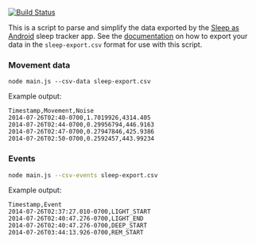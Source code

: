 [![Build Status](https://secure.travis-ci.org/avh4/sleep-as-android-parser.svg)](http://travis-ci.org/avh4/sleep-as-android-parser)

This is a script to parse and simplify the data exported by the [Sleep as Android](https://play.google.com/store/apps/details?id=com.urbandroid.sleep&hl=en) sleep tracker app.  See the [documentation](https://sites.google.com/site/sleepasandroid/doc/backup) on how to export your data in the `sleep-export.csv` format for use with this script.

### Movement data

```
node main.js --csv-data sleep-export.csv
```

Example output:
```csv
Timestamp,Movement,Noise
2014-07-26T02:40-0700,1.7019926,4314.405
2014-07-26T02:44-0700,0.29956794,446.9163
2014-07-26T02:47-0700,0.27947846,425.9386
2014-07-26T02:50-0700,0.2592457,443.99234
```

### Events

```bash
node main.js --csv-events sleep-export.csv
```

Example output:
```csv
Timestamp,Event
2014-07-26T02:37:27.010-0700,LIGHT_START
2014-07-26T02:40:47.276-0700,LIGHT_END
2014-07-26T02:40:47.276-0700,DEEP_START
2014-07-26T03:44:13.926-0700,REM_START
```

